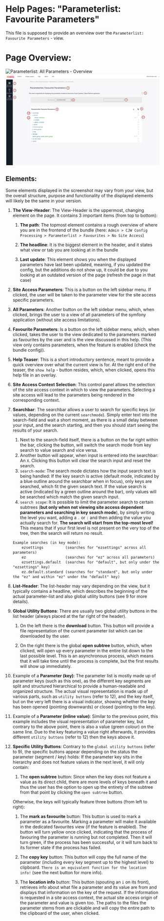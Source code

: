 # Help Pages: "Parameterlist: Favourite Parameters"

This file is supposed to provide an overview over the
`Parameterlist: Favourite Parameters` - view.

# Page Overview:

![Parameterlist: All Parameters - Overview](/bundles/cjwconfigprocessor/assets/images/param_view_favourites_help.png)
![Parameterlist: All Parameters - Overview for Markdown](../../public/assets/images/param_view_favourites_help.png)

## Elements:

Some elements displayed in the screenshot may vary from your view, but the overall structure,
purpose and functionality of the displayed elements will likely be the same in your version.

1. **The View-Header**:
   The View-Header is the uppermost, changing element on the page. It contains 3
   important items (from top to bottom):
   <br/>
    1. **The path**: The topmost element contains a rough overview of where you are
       in the frontend of the bundle (here: `Admin > CJW Config Processing > Parameterlist > Favourites > No Site Access`)

    2. **The headline**: It is the biggest element in the header, and it states what view
       or tab you are looking at in the bundle

    3. **Last update**: This element shows you when the displayed parameters have last been updated,
       meaning, if you updated the config, but the additions do not show up, it could be
       due to you looking at an outdated version of the page (refresh the page in that case)

2. **Site Access Parameters**:
   This is a button on the left sidebar menu. If clicked, the user will be taken to the
   parameter view for the site access specific parameters.

3. **All Parameters**:
   Another button on the left sidebar menu, which, when clicked, brings the user to a view
   of all parameters of the symfony application (without site access limitations).

4. **Favourite Parameters**:
   Is a button on the left sidebar menu, which, when clicked, takes the user to the
   view dedicated to the parameters marked as favourites by the user and is the view discussed in
   this help. (This view only contains parameters, when the feature is enabled (check the bundle config)).

5. **Help Teaser**:
   This is a short introductory sentence, meant to provide a quick overview over what
   the current view is for. At the right end of the teaser, the `show help` - button
   resides, which, when clicked, opens this help file in an overlay.

6. **Site Access Context Selection**:
   This control panel allows the selection of the site access context in which to view the parameters. Selecting
   a site access will lead to the parameters being rendered in the corresponding context.

7. **Searchbar**:
   The searchbar allows a user to search for specific keys (or values, depending on the current
   `searchmode`). Simply enter text into the search-field and wait a short moment, as
   there is a small delay between your input, and the search starting, and then you
   should start seeing the results of your search.

    1. Next to the search-field itself, there is a button on the far right within the bar,
       clicking the button, will switch the search mode from key search to value search and vice
       versa.
    2. Another button will appear, when input is entered into the searchbar: An `X`. Clicking
       this button will clear the search input and reset the search.
    3. `search-mode`: The search mode dictates how the input search text is being handled:
       If the key search is active (default mode, indicated by a blue outline around the searchbar when in focus),
       only keys are searched, which fit the given search text. If the value search is active
       (indicated by a green outline around the bar), only values will be searched which match the
       given search input.
    4. `search scope`: It is possible to limit the parameter search to certain subtrees (**but only
       when not viewing site access dependent parameters and searching in key search mode**), by simply
       writing the level you want, adding a `.` or `:` and then adding the value you actually search for.
       **The search will start from the top-most level!** This means that if your first level is not present
       on the very top of the tree, then the search will return no result.

    ```
   Example searches (in key mode):
        ezsettings          (searches for "ezsettings" across all parameters)
        ez                  (searches for "ez" across all parameters)
        ezsettings.default  (searches for "default", but only under the "ezsettings" key)
        ez.default.standard (searches for "standard", but only under the "ez" and within "ez" under the "default" key) 
    ``` 

8. **List-Header**:
    The list-header may vary depending on the view, but it typically contains a headline,
    which describes the beginning of the actual parameter-list and also global utility buttons
    (see 9 for more details).

9. **Global Utility Buttons**:
    There are usually two global utility buttons in the list header (always placed at the far right
    of the header).

    1. On the left there is the **download** button. This button will provide a file representation
       of the current parameter list which can be downloaded by the user.

    2. On the right there is the global **open subtree** button, which, when clicked,
       will open up every parameter in the entire list down to the last possible level. This
       is an asynchronous process, which means that it will take time until the process is complete,
       but the first results will show up immediately.

10. Example of a **Parameter (key)**:
    The parameter list is mostly made up of parameter keys (such as this one), as the different key
    segments are split and structured hierarchical to provide a human-readable and organized structure.
    The actual visual representation is made up of various parts, such as `utility buttons` (refer to 12),
    and the key itself, but on the very left there is a visual indicator, showing whether the key has been
    opened (pointing downwards) or closed (pointing to the key).

11. Example of a **Parameter (inline value)**:
    Similar to the previous point, this example includes the visual representation of parameter key, but
    contrary to the above point, there is also a value (green colour) on the same line. Due to the key
    featuring a value right afterwards, it provides different `utility buttons` (refer to 12) then
    the keys above it.
    
12. **Specific Utility Buttons**:
    Contrary to the `global utility buttons` (refer to 9), the specific buttons appear depending on the
    status the parameter (segment / key) holds: If the parameter key sits in the hierarchy and
    does not feature values in the next level, it will only contain:

    1. The **open subtree** button: Since when the key does not feature a value as its direct child,
       there are more levels of keys beneath it and thus the user has the option to open
       up the entirety of the subtree from that point by clicking the `open subtree` button.

    Otherwise, the keys will typically feature three buttons (from left to right):

    1. The **mark as favourite** button: This button is used to mark a parameter as a favourite.
       Marking a parameter will make it available in the dedicated favourites view (if the feature is enabled).
       The button will turn yellow once clicked, indicating that the process of favouring the parameter is running
       but not completed. Then it will turn green, if the process has been successful, or it will turn back to its
       former state if the process has failed.

    2. The **copy key** button: This button will copy the full name of the parameter (including every key segment
       up to the highest level) to clipboard. `There is an equivalent function for the location info!` (see the next
       button for more info).

    3. The **location info** button: This button (spouting an `i` on its front), retrieves info about
       what file a parameter and its value are from and displays that information on the key of the request. If the
       information is requested in a site access context, the actual site access origin of the parameter and value is
       given too. The paths to the files the parameter stems from are clickable and will copy the entire path
       to the clipboard of the user, when clicked.

